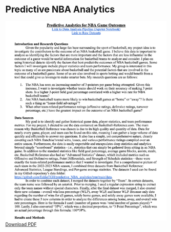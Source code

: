 # Predictive NBA Analytics
![Preview](https://github.com/EddieTGH/predictive_NBA_analytics/blob/main/Written%20Report%20Thumbnail.png)
[Download PDF](https://github.com/EddieTGH/predictive_NBA_analytics/blob/main/Predictive%20Analytics%20for%20NBA%20Game%20Outcomes.pdf)
